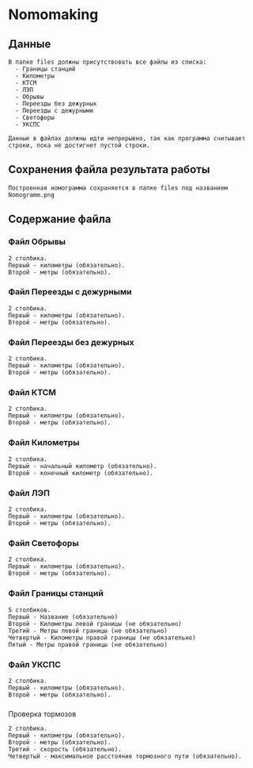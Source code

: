 # Nomomaking

## Данные
```
В папке files должны присутствовать все файлы из списка:
  - Границы станций
  - Километры
  - КТСМ
  - ЛЭП
  - Обрывы
  - Переезды без дежурных
  - Переезды с дежурными
  - Светофоры
  - УКСПС

Данные в файлах должны идти непрерывно, так как программа считывает строки, пока не достигнет пустой строки.
```
## Сохранения файла результата работы
```
Построенная номограмма сохраняется в папке files под названием Nomogramm.png
```
## Содержание файла
### Файл Обрывы
```
2 столбика.
Первый - километры (обязательно).
Второй - метры (обязательно).
```
### Файл Переезды с дежурными
```
2 столбика.
Первый - километры (обязательно).
Второй - метры (обязательно).
```
### Файл Переезды без дежурных
```
2 столбика.
Первый - километры (обязательно).
Второй - метры (обязательно).
```
### Файл КТСМ
```
2 столбика.
Первый - километры (обязательно).
Второй - метры (обязательно).
```
### Файл Километры
```
2 столбика.
Первый - начальный километр (обязательно).
Второй - конечный километр (обязательно).
```
### Файл ЛЭП
```
2 столбика.
Первый - километры (обязательно).
Второй - метры (обязательно).
```
### Файл Светофоры
```
2 столбика.
Первый - километры (обязательно).
Второй - метры (обязательно).
```
### Файл Границы станций
```
5 столбиков.
Первый - Название (обязательно)
Второй - Километры левой границы (не обязательно)
Третий - Метры левой границы (не обязательно)
Четвертый - Километры правой границы (не обязательно)
Пятый - Метры правой границы (не обязательно)
```
### Файл УКСПС
```
2 столбика.
Первый - километры (обязательно).
Второй - метры (обязательно).
```
### 
Проверка тормозов
```
2 столбика.
Первый - километры (обязательно).
Второй - метры (обязательно).
Третий - скорость (обязательно).
Четвертый - максимальное расстояние тормозного пути (обязательно).
```
